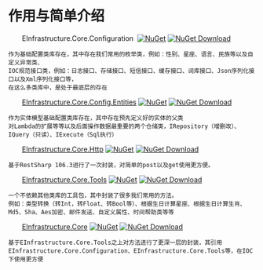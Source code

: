 # 作用与简单介绍


&emsp;&emsp;EInfrastructure.Core.Configuration &nbsp;[![NuGet](https://img.shields.io/nuget/v/EInfrastructure.Core.Configuration.svg?style=flat-square)](https://www.nuget.org/packages/EInfrastructure.Core.Configuration)
[![NuGet Download](https://img.shields.io/nuget/dt/EInfrastructure.Core.Configuration.svg?style=flat-square)](https://www.nuget.org/packages/EInfrastructure.Core.Configuration)

    作为基础配置类库存在，其中存在我们常用的枚举类，例如：性别、星座、语言、民族等以及自定义异常类、
    IOC规范接口类，例如：日志接口、存储接口、短信接口、缓存接口、词库接口、Json序列化接口以及Xml序列化接口等，
    在这么多类库中，是处于最底层的存在

&emsp;&emsp;[EInfrastructure.Core.Config.Entities](/zh-cn/_configEntities.md)&nbsp;[![NuGet](https://img.shields.io/nuget/v/EInfrastructure.Core.Config.Entities.svg?style=flat-square)](https://www.nuget.org/packages/EInfrastructure.Core.Config.Entities)
[![NuGet Download](https://img.shields.io/nuget/dt/EInfrastructure.Core.Config.Entities.svg?style=flat-square)](https://www.nuget.org/packages/EInfrastructure.Core.Config.Entities) 

    作为实体模型基础配置类库存在，其中存在预先定义好的实体的父类
    对Lambda的扩展等等以及后面操作数据最重要的两个仓储类，IRepository（增删改）、IQuery（只读）、IExecute（Sql执行）

&emsp;&emsp;[EInfrastructure.Core.Http](/zh-cn/_http.md)&nbsp;[![NuGet](https://img.shields.io/nuget/v/EInfrastructure.Core.Http.svg?style=flat-square)](https://www.nuget.org/packages/EInfrastructure.Core.Http)
[![NuGet Download](https://img.shields.io/nuget/dt/EInfrastructure.Core.Http.svg?style=flat-square)](https://www.nuget.org/packages/EInfrastructure.Core.Http)

    基于RestSharp 106.3进行了一次封装，对简单的post以及get使用更方便。

&emsp;&emsp;[EInfrastructure.Core.Tools](/zh-cn/_tools_.md)&nbsp;[![NuGet](https://img.shields.io/nuget/v/EInfrastructure.Core.Tools.svg?style=flat-square)](https://www.nuget.org/packages/EInfrastructure.Core.Tools)
[![NuGet Download](https://img.shields.io/nuget/dt/EInfrastructure.Core.Tools.svg?style=flat-square)](https://www.nuget.org/packages/EInfrastructure.Core.Tools)

    一个不依赖其他类库的工具包，其中封装了很多我们常用的方法。
    例如：类型转换（转Int，转Float、转Bool等）、根据生日计算星座、根据生日计算生肖、Md5、Sha、Aes加密、邮件发送、自定义属性、时间帮助类等等

&emsp;&emsp;[EInfrastructure.Core](/zh-cn/_common.md)&nbsp;[![NuGet](https://img.shields.io/nuget/v/EInfrastructure.Core.svg?style=flat-square)](https://www.nuget.org/packages/EInfrastructure.Core)
[![NuGet Download](https://img.shields.io/nuget/dt/EInfrastructure.Core.svg?style=flat-square)](https://www.nuget.org/packages/EInfrastructure.Core)

    基于EInfrastructure.Core.Tools之上对方法进行了更深一层的封装，其引用EInfrastructure.Core.Configuration、EInfrastructure.Core.Tools等，在IOC下使用更方便

